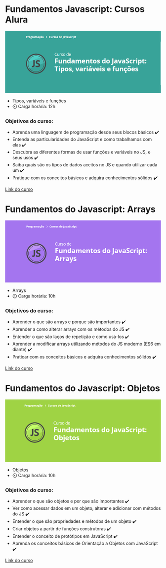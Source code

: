 # Fundamentos Javascript: Cursos Alura

 ![icon](capturar.png)
- Tipos, variáveis e funções
- ⏲️ Carga horária: 12h
### Objetivos do curso:
- Aprenda uma linguagem de programação desde seus blocos básicos ✔️
- Entenda as particularidades do JavaScript e como trabalhamos com elas ✔️
- Descubra as diferentes formas de usar funções e variáveis no JS, e seus usos ✔️
- Saiba quais são os tipos de dados aceitos no JS e quando utilizar cada um ✔️
- Pratique com os conceitos básicos e adquira conhecimentos sólidos ✔️

[Link do curso](https://cursos.alura.com.br/course/fundamentos-javascript-tipos-variaveis-funcoes)

# Fundamentos do Javascript: Arrays
![icon](Capturar2a.png)
- Arrays
- ⏲️ Carga horária: 10h
### Objetivos do curso:
- Aprender o que são arrays e porque são importantes ✔️
- Aprender a como alterar arrays com os métodos do JS ✔️
- Entender o que são laços de repetição e como usá-los ✔️
- Aprender a modificar arrays utilizando métodos do JS moderno (ES6 em diante) ✔️
- Praticar com os conceitos básicos e adquira conhecimentos sólidos ✔️
  
[Link do curso](https://cursos.alura.com.br/course/fundamentos-javascript-arrays)

# Fundamentos do Javascript: Objetos
![icon](Capturar3.png)
- Objetos
- ⏲️ Carga horária: 10h
### Objetivos do curso:
- Aprender o que são objetos e por que são importantes ✔️
- Ver como acessar dados em um objeto, alterar e adicionar com métodos do JS ✔️
- Entender o que são propriedades e métodos de um objeto ✔️
- Criar objetos a partir de funções construtoras ✔️
- Entender o conceito de protótipos em JavaScript ✔️
- Aprenda os conceitos básicos de Orientação a Objetos com JavaScript ✔️
 
[Link do curso](https://cursos.alura.com.br/course/fundamentos-javascript-objetos)